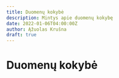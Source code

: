 ```yaml
---
title: Duomenų kokybė
description: Mintys apie duomenų kokybę
date: 2022-01-06T04:00:00Z
author: Ąžuolas Krušna
draft: true
---
```


# Duomenų kokybė
